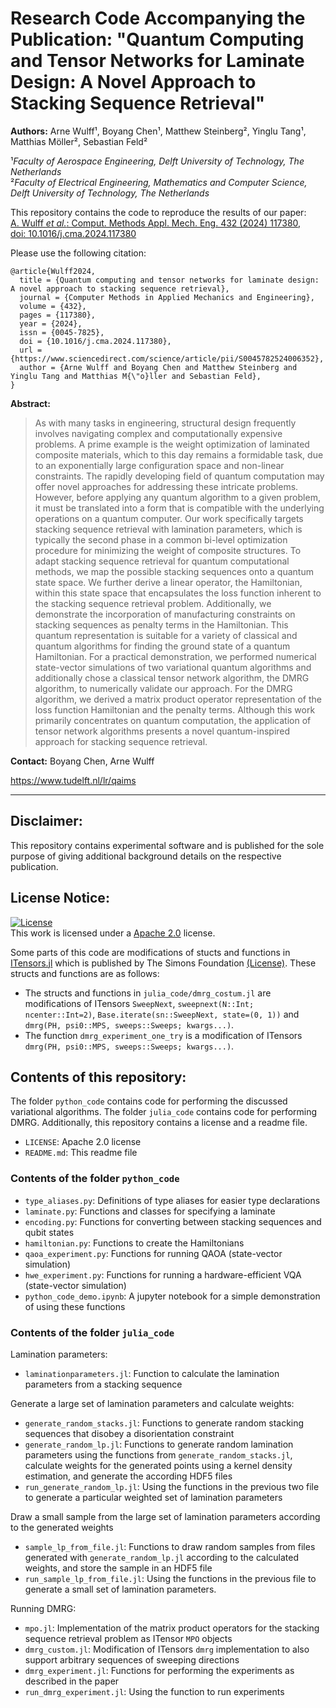 # Research Code Accompanying the Publication: "Quantum Computing and Tensor Networks for Laminate Design: A Novel Approach to Stacking Sequence Retrieval"

**Authors:** Arne Wulff¹, Boyang Chen¹, Matthew Steinberg², Yinglu Tang¹, Matthias Möller², Sebastian Feld²

¹*Faculty of Aerospace Engineering, Delft University of Technology, The Netherlands*  
²*Faculty of Electrical Engineering, Mathematics and Computer Science, Delft University of Technology, The Netherlands*

This repository contains the code to reproduce the results of our paper:  
[A. Wulff *et al.*: Comput. Methods Appl. Mech. Eng. 432 (2024) 117380,  
doi: 10.1016/j.cma.2024.117380](https://doi.org/10.1016/j.cma.2024.117380)

Please use the following citation:

```
@article{Wulff2024,
  title = {Quantum computing and tensor networks for laminate design: A novel approach to stacking sequence retrieval},
  journal = {Computer Methods in Applied Mechanics and Engineering},
  volume = {432},
  pages = {117380},
  year = {2024},
  issn = {0045-7825},
  doi = {10.1016/j.cma.2024.117380},
  url = {https://www.sciencedirect.com/science/article/pii/S0045782524006352},
  author = {Arne Wulff and Boyang Chen and Matthew Steinberg and Yinglu Tang and Matthias M{\"o}ller and Sebastian Feld},
}
```

**Abstract:**
> As with many tasks in engineering, structural design frequently involves navigating complex and computationally expensive problems. A prime example is the weight optimization of laminated composite materials, which to this day remains a formidable task, due to an exponentially large configuration space and non-linear constraints. The rapidly developing field of quantum computation may offer novel approaches for addressing these intricate problems. However, before applying any quantum algorithm to a given problem, it must be translated into a form that is compatible with the underlying operations on a quantum computer. Our work specifically targets stacking sequence retrieval with lamination parameters, which is typically the second phase in a common bi-level optimization procedure for minimizing the weight of composite structures. To adapt stacking sequence retrieval for quantum computational methods, we map the possible stacking sequences onto a quantum state space. We further derive a linear operator, the Hamiltonian, within this state space that encapsulates the loss function inherent to the stacking sequence retrieval problem. Additionally, we demonstrate the incorporation of manufacturing constraints on stacking sequences as penalty terms in the Hamiltonian. This quantum representation is suitable for a variety of classical and quantum algorithms for finding the ground state of a quantum Hamiltonian. For a practical demonstration, we performed numerical state-vector simulations of two variational quantum algorithms and additionally chose a classical tensor network algorithm, the DMRG algorithm, to numerically validate our approach. For the DMRG algorithm, we derived a matrix product operator representation of the loss function Hamiltonian and the penalty terms. Although this work primarily concentrates on quantum computation, the application of tensor network algorithms presents a novel quantum-inspired approach for stacking sequence retrieval.

**Contact:** Boyang Chen, Arne Wulff

https://www.tudelft.nl/lr/qaims

---

## Disclaimer: 
This repository contains experimental software and is published for the sole purpose of giving additional background details on the respective publication. 

## License Notice:
[![License](https://img.shields.io/badge/License-Apache_2.0-blue.svg)](https://www.apache.org/licenses/LICENSE-2.0)  
This work is licensed under a [Apache 2.0](https://www.apache.org/licenses/LICENSE-2.0) license.

Some parts of this code are modifications of stucts and functions in [ITensors.jl](https://github.com/ITensor/ITensors.jl) which is published by The Simons Foundation [(License)](https://github.com/ITensor/ITensors.jl/blob/main/LICENSE). These structs and functions are as follows: 
- The structs and functions in `julia_code/dmrg_costum.jl` are modifications of ITensors `SweepNext`, `sweepnext(N::Int; ncenter::Int=2)`, `Base.iterate(sn::SweepNext, state=(0, 1))` and `dmrg(PH, psi0::MPS, sweeps::Sweeps; kwargs...)`.
- The function `dmrg_experiment_one_try` is a modification of ITensors `dmrg(PH, psi0::MPS, sweeps::Sweeps; kwargs...)`.

## Contents of this repository:

The folder `python_code` contains code for performing the discussed variational algorithms. The folder `julia_code` contains code for performing DMRG. Additionally, this repository contains a license and a readme file.

- `LICENSE`: Apache 2.0 license
- `README.md`: This readme file

### Contents of the folder `python_code`

- `type_aliases.py`: Definitions of type aliases for easier type declarations
- `laminate.py`: Functions and classes for specifying a laminate
- `encoding.py`: Functions for converting between stacking sequences and qubit states
- `hamiltonian.py`: Functions to create the Hamiltonians
- `qaoa_experiment.py`: Functions for running QAOA (state-vector simulation)
- `hwe_experiment.py`: Functions for running a hardware-efficient VQA (state-vector simulation)
- `python_code_demo.ipynb`: A jupyter notebook for a simple demonstration of using these functions

### Contents of the folder `julia_code`

Lamination parameters:

- `laminationparameters.jl`: Function to calculate the lamination parameters from a stacking sequence

Generate a large set of lamination parameters and calculate weights:

- `generate_random_stacks.jl`: Functions to generate random stacking sequences that disobey a disorientation constraint
- `generate_random_lp.jl`: Functions to generate random lamination parameters using the functions from `generate_random_stacks.jl`, calculate weights for the generated points using a kernel density estimation, and generate the according HDF5 files
- `run_generate_random_lp.jl`: Using the functions in the previous two file to generate a particular weighted set of lamination parameters

Draw a small sample from the large set of lamination parameters according to the generated weights

- `sample_lp_from_file.jl`: Functions to draw random samples from files generated with `generate_random_lp.jl` according to the calculated weights, and store the sample in an HDF5 file
- `run_sample_lp_from_file.jl`: Using the functions in the previous file to generate a small set of lamination parameters. 

Running DMRG:

- `mpo.jl`: Implementation of the matrix product operators for the stacking sequence retrieval problem as ITensor `MPO` objects
- `dmrg_custom.jl`: Modification of ITensors `dmrg` implementation to also support arbitrary sequences of sweeping directions
- `dmrg_experiment.jl`: Functions for performing the experiments as described in the paper
- `run_dmrg_experiment.jl`: Using the function to run experiments




